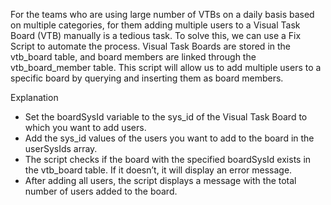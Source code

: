For the teams who are using large number of VTBs on a daily basis based on multiple categories, for them adding multiple users to a Visual Task Board (VTB) manually is a tedious task.
To solve this, we can use a Fix Script to automate the process. 
Visual Task Boards are stored in the vtb_board table, and board members are linked through the vtb_board_member table. 
This script will allow us to add multiple users to a specific board by querying and inserting them as board members.

Explanation
- Set the boardSysId variable to the sys_id of the Visual Task Board to which you want to add users.
- Add the sys_id values of the users you want to add to the board in the userSysIds array.
- The script checks if the board with the specified boardSysId exists in the vtb_board table. If it doesn’t, it will display an error message.
- After adding all users, the script displays a message with the total number of users added to the board.
